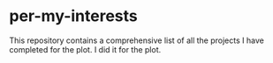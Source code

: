 # per-my-interests
This repository contains a comprehensive list of all the projects I have completed for the plot. I did it for the plot.
